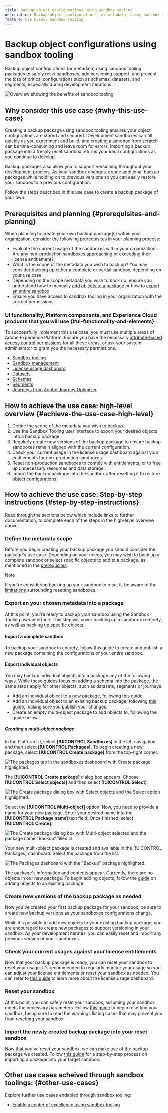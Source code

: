```yaml
---
title: Backup object configurations using sandbox tooling
description: Backup object configurations, or metadata, using sandbox tooling packages to safely reset sandboxes, add versioning support, and prevent the loss of critical configurations such as schemas, datasets, and segments, especially during development iterations.
feature: Use Cases, Sandbox Tooling
---
```

# Backup object configurations using sandbox tooling

Backup object configurations (or metadata) using sandbox tooling packages to safely reset sandboxes, add versioning support, and prevent the loss of critical configurations such as schemas, datasets, and segments, especially during development iterations.

![Overview showing the benefits of sandbox tooling](../images/use-cases/tooling-overview.png)

## Why consider this use case {#why-this-use-case}

Creating a backup package using sandbox tooling ensures your object configurations are stored and secured. Development sandboxes can fill quickly as you experiment and build, and creating a sandbox from scratch can be time-consuming and leave room for errors. Importing a backup package into a freshly reset sandbox returns your ideal configurations as you continue to develop. 

Backup packages also allow you to support versioning throughout your development process. As your sandbox changes, create additional backup packages while holding on to previous versions so you can easily restore your sandbox to a previous configuration. 

Follow the steps described in this use case to create a backup package of your own.

## Prerequisites and planning {#prerequisites-and-planning}

When planning to create your own backup package(s) within your organization, consider the following prerequisites in your planning process:

- Evaluate the current usage of the sandboxes within your organization. Are any non-production sandboxes approaching or exceeding their license entitlement?
- What is the scope of the metadata you wish to back up? You may consider backing up either a complete or partial sandbox, depending on your use case.
- Depending on the scope metadata you wish to back up, ensure you understand how to manually [add objects to a package](../ui/sandbox-tooling.md#add-object-to-a-new-package) or how to [export an entire sandbox](../ui/sandbox-tooling.md#export-an-entire-sandbox).
- Ensure you have access to sandbox tooling in your organization with the correct permissions.

### UI functionality, Platform components, and Experience Cloud products that you will use {#ui-functionality-and-elements}

To successfully implement this use case, you must use multiple areas of Adobe Experience Platform. Ensure you have the necessary [attribute-based access control permissions](../../access-control/abac/overview.md) for all these areas, or ask your system administrator to grant you the necessary permissions.

  - [Sandbox tooling](../ui/sandbox-tooling.md)
  - [Sandbox management](../ui/user-guide.md)
  - [License usage dashboard](../../landing/license-usage-and-guardrails/license-usage-dashboard.md-)
  - [Datasets](../../catalog/datasets/overview.md)
  - [Schemas](../../xdm//home.md)
  - [Segments](../../segmentation/home.md)
  - [Journeys from Adobe Journey Optimizer](https://experienceleague.adobe.com/en/docs/journey-optimizer/using/orchestrate-journeys/journey)

## How to achieve the use case: high-level overview {#achieve-the-use-case-high-level}

1. Define the scope of the metadata you wish to backup.
2. Use the Sandbox Tooling user interface to export your desired objects into a backup package.
3. Regularly create new versions of the backup package to ensure backup sandboxes remain aligned with the current configuration.
4. Check your current usage in the license usage dashboard against your entitlements for non-production sandboxes.
5. Reset non-production sandboxes to comply with entitlements, or to free up unnecessary resources and data storage.
6. Import the backup package into the sandbox after resetting it to restore object configurations.

## How to achieve the use case: Step-by-step instructions {#step-by-step-instructions}

Read through the sections below which include links to further documentation, to complete each of the steps in the high-level overview above.

### Define the metadata scope

Before you begin creating your backup package you should consider the package's use case. Depending on your needs, you may wish to back up a complete sandbox or select specific objects to add to a package, as mentioned in the [prerequsites](#prerequisites-and-planning). 

>[!NOTE]
>
> If you're considering backing up your sandbox to reset it, be aware of the [limitations](../ui/user-guide.md#reset-a-sandbox) surrounding resetting sandboxes.

### Export an your chosen metadata into a package

At this point, you're ready to backup your sandbox using the Sandbox Tooling user interface. This step will cover backing up a sandbox in entirety, as well as backing up specific objects.

#### Export a complete sandbox

To backup your sandbox in entirety, follow this guide to create and publish a new package containing the configurations of your entire sandbox.

#### Export individual objects

You may backup individual objects into a package any of the following ways. While these guides focus on adding a schema into the package, the same steps apply for other objects, such as datasets, segments or journeys.

- Add an individual object to a new package, following [this guide](../ui/sandbox-tooling.md#add-object-to-a-new-package). 
- Add an individual object to an existing backup package, following [this guide](../ui/sandbox-tooling.md#add-an-object-to-an-existing-package-and-publish), making sure you publish your changes.
- Create an empty multi-object package to add objects to, following the guide below.

##### Creating a multi-object package

In the Platform UI, select **[!UICONTROL Sandboxes]** in the left navigation and then select **[!UICONTROL Packages]**. To begin creating a new package, select **[!UICONTROL Create package]** from the top-right corner.

![The packages tab in the sandboxes dashboard with Create package highlighted.](../images/use-cases/create-package.png)

The **[!UICONTROL Create package]** dialog box appears. Choose **[!UICONTROL Select objects]** and then select **[!UICONTROL Select]**.

![The Create package dialog box with Select objects and the Select option highlighted.](../images/use-cases/create-package-select-objects.png)

Select the **[!UICONTROL Multi-object]** option. Now, you need to provide a name for your new package. Enter your desired name into the **[!UICONTROL Package name]** text field. Once finished, select **[!UICONTROL Create]**.

![The Create package dialog box with Multi-object selected and the package name "Backup" filled in.](../images/use-cases/name-multi-object.png)

Your new multi-object package is created and available in the [!UICONTROL Packages] dashboard. Select the package from the list.

![The Packages dashboard with the "Backup" package highlighted.](../images/use-cases/package-created.png)

The package's information and contents appear. Currently, there are no objects in our new package. To begin adding objects, follow the [guide](../ui/sandbox-tooling.md#add-object-to-a-new-package) on adding objects to an existing package.

### Create new versions of the backup package as needed

Now you've created your first backup package for your sandbox, be sure to create new backup versions as your sandboxes configurations change. 

While it's possible to add new objects to your existing backup package, you are encouraged to create new packages to support versioning in your sandbox. As your development iterates, you can easily reset and import any previous version of your sandboxes.

### Check your current usages against your license entitlements

Now that your backup package is ready, you can reset your sandbox to reset your usage. It's recommended to regularly monitor your usage so you can adjust your license entitlements or reset your sandbox as needed. You can refer to [this guide](../../dashboards/guides/license-usage.md) to learn more about the license usage dashboard. 

### Reset your sandbox

At this point, you can safely reset your sandbox, assuming your sandbox meets the necessary parameters. Follow [this guide](../ui/user-guide.md#reset-a-sandbox) to begin resetting your sandbox, being sure to read the warnings listing cases that may prevent you from resetting your sandbox.

### Import the newly created backup package into your reset sandbox

Now that you've reset your sandbox, we can make use of the backup package we created. Follow [this guide](../ui/sandbox-tooling.md#import-a-package-to-a-target-sandbox) for a step-by-step process on importing a package into your target sandbox.

## Other use cases acheived through sandbox toolings: {#other-use-cases}

Explore further use cases endabled through sandbox tooling:

- [Enable a center of excellence using sandbox tooling](./center-of-excellence.md)
